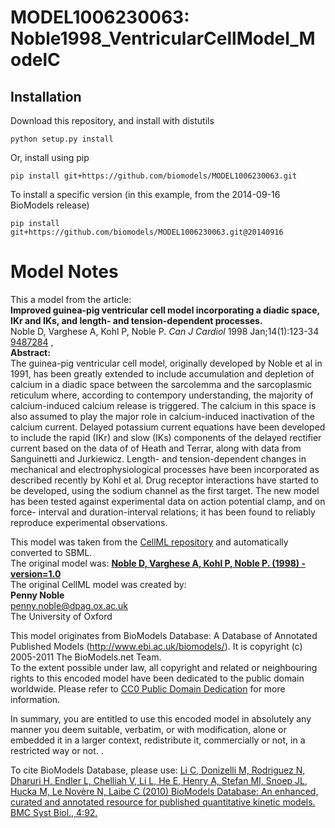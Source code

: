 # MODEL1006230063: Noble1998_VentricularCellModel_ModelC

## Installation

Download this repository, and install with distutils

`python setup.py install`

Or, install using pip

`pip install git+https://github.com/biomodels/MODEL1006230063.git`

To install a specific version (in this example, from the 2014-09-16 BioModels release)

`pip install git+https://github.com/biomodels/MODEL1006230063.git@20140916`


# Model Notes


This a model from the article:  
**Improved guinea-pig ventricular cell model incorporating a diadic space, IKr and IKs, and length- and tension-dependent processes.**   
Noble D, Varghese A, Kohl P, Noble P. _Can J Cardiol_ 1998 Jan;14(1):123-34
[9487284](http://www.ncbi.nlm.nih.gov/pubmed/9487284) ,  
**Abstract:**   
The guinea-pig ventricular cell model, originally developed by Noble et al in
1991, has been greatly extended to include accumulation and depletion of
calcium in a diadic space between the sarcolemma and the sarcoplasmic
reticulum where, according to contempory understanding, the majority of
calcium-induced calcium release is triggered. The calcium in this space is
also assumed to play the major role in calcium-induced inactivation of the
calcium current. Delayed potassium current equations have been developed to
include the rapid (IKr) and slow (IKs) components of the delayed rectifier
current based on the data of of Heath and Terrar, along with data from
Sanguinetti and Jurkiewicz. Length- and tension-dependent changes in
mechanical and electrophysiological processes have been incorporated as
described recently by Kohl et al. Drug receptor interactions have started to
be developed, using the sodium channel as the first target. The new model has
been tested against experimental data on action potential clamp, and on force-
interval and duration-interval relations; it has been found to reliably
reproduce experimental observations.

This model was taken from the [CellML
repository](http://www.cellml.org/models) and automatically converted to SBML.  
The original model was: [ **Noble D, Varghese A, Kohl P, Noble P. (1998) -
version=1.0**
](http://models.cellml.org/exposure/2b6db63207b411274450b100562547d2)  
The original CellML model was created by:  
**Penny Noble**   
penny.noble@dpag.ox.ac.uk  
The University of Oxford  

This model originates from BioModels Database: A Database of Annotated
Published Models (http://www.ebi.ac.uk/biomodels/). It is copyright (c)
2005-2011 The BioModels.net Team.  
To the extent possible under law, all copyright and related or neighbouring
rights to this encoded model have been dedicated to the public domain
worldwide. Please refer to [CC0 Public Domain
Dedication](http://creativecommons.org/publicdomain/zero/1.0/) for more
information.

In summary, you are entitled to use this encoded model in absolutely any
manner you deem suitable, verbatim, or with modification, alone or embedded it
in a larger context, redistribute it, commercially or not, in a restricted way
or not. .  
  
To cite BioModels Database, please use: [Li C, Donizelli M, Rodriguez N,
Dharuri H, Endler L, Chelliah V, Li L, He E, Henry A, Stefan MI, Snoep JL,
Hucka M, Le Novère N, Laibe C (2010) BioModels Database: An enhanced, curated
and annotated resource for published quantitative kinetic models. BMC Syst
Biol., 4:92.](http://www.ncbi.nlm.nih.gov/pubmed/20587024)


